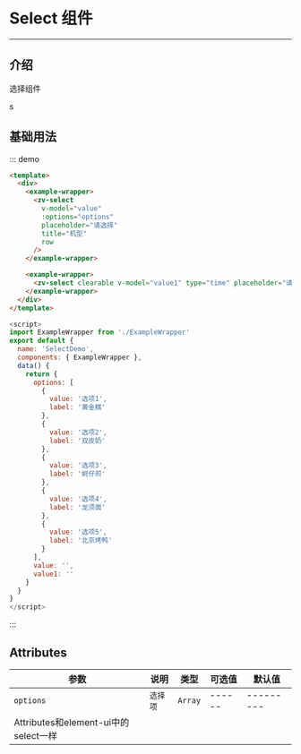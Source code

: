 # Select 组件

<!-- {.md} -->

---

<!-- {.md} -->

## 介绍

<!-- {.md} -->

选择组件

<!-- {.md} -->s

## 基础用法

<!-- {.md} -->
<select-demo></select-demo>

::: demo

```html
<template>
  <div>
    <example-wrapper>
      <zv-select
        v-model="value"
        :options="options"
        placeholder="请选择"
        title="机型"
        row
      />
    </example-wrapper>

    <example-wrapper>
      <zv-select clearable v-model="value1" type="time" placeholder="请选择" />
    </example-wrapper>
  </div>
</template>
```
```js
<script>
import ExampleWrapper from './ExampleWrapper'
export default {
  name: 'SelectDemo',
  components: { ExampleWrapper },
  data() {
    return {
      options: [
        {
          value: '选项1',
          label: '黄金糕'
        },
        {
          value: '选项2',
          label: '双皮奶'
        },
        {
          value: '选项3',
          label: '蚵仔煎'
        },
        {
          value: '选项4',
          label: '龙须面'
        },
        {
          value: '选项5',
          label: '北京烤鸭'
        }
      ],
      value: '',
      value1: ''
    }
  }
}
</script>
```
:::

## Attributes

<!-- {.md} -->

| 参数      | 说明                                   | 类型     | 可选值 | 默认值    |
| --------- | -------------------------------------- | -------- | ------ | --------- |
| `options` | `选择项` | `Array` | ------ | --------- |
| Attributes和element-ui中的select一样 |
